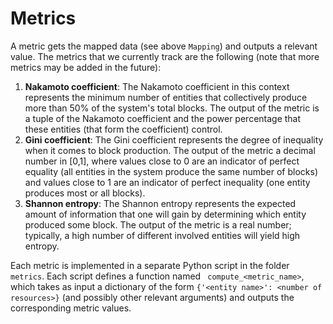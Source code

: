 # Metrics

A metric gets the mapped data (see above `Mapping`) and outputs a relevant value.
The metrics that we currently track are the following (note that more metrics may be added in the future):

1. **Nakamoto coefficient**: The Nakamoto coefficient in this context represents the minimum number of entities that 
collectively produce more than 50% of the system's total blocks. The output of the metric is a tuple of the Nakamoto 
coefficient and the power percentage that these entities (that form the coefficient) control.
2. **Gini coefficient**: The Gini coefficient represents the degree of inequality when it comes to block production. The 
output of the metric a decimal number in [0,1], where values close to 0 are an indicator of perfect equality (all entities in 
the system produce the same number of blocks) and values close to 1 are an indicator of perfect inequality (one entity 
produces most or all blocks).
3. **Shannon entropy**: The Shannon entropy represents the expected amount of information that one will gain by 
determining which entity produced some block. The output of the metric is a real number; typically, a high number of 
different involved entities will yield high entropy.

Each metric is implemented in a separate Python script in the folder `metrics`. Each script defines a function named `
compute_<metric_name>`, which takes as input a dictionary of the form `{'<entity name>': <number of resources>}` (and 
possibly other relevant arguments) and outputs the corresponding metric values.